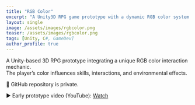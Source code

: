 ```yaml
---
title: "RGB Color"
excerpt: "A Unity3D RPG game prototype with a dynamic RGB color system."
layout: single
image: /assets/images/rgbcolor.png
teaser: /assets/images/rgbcolor.png
tags: [Unity, C#, GameDev]
author_profile: true
---
```


A Unity-based 3D RPG prototype integrating a unique RGB color interaction mechanic.  
The player’s color influences skills, interactions, and environmental effects.

🚫 GitHub repository is private.

▶️ Early prototype video (YouTube): [Watch](https://www.youtube.com/watch?v=_3Eipf6ANY4)
